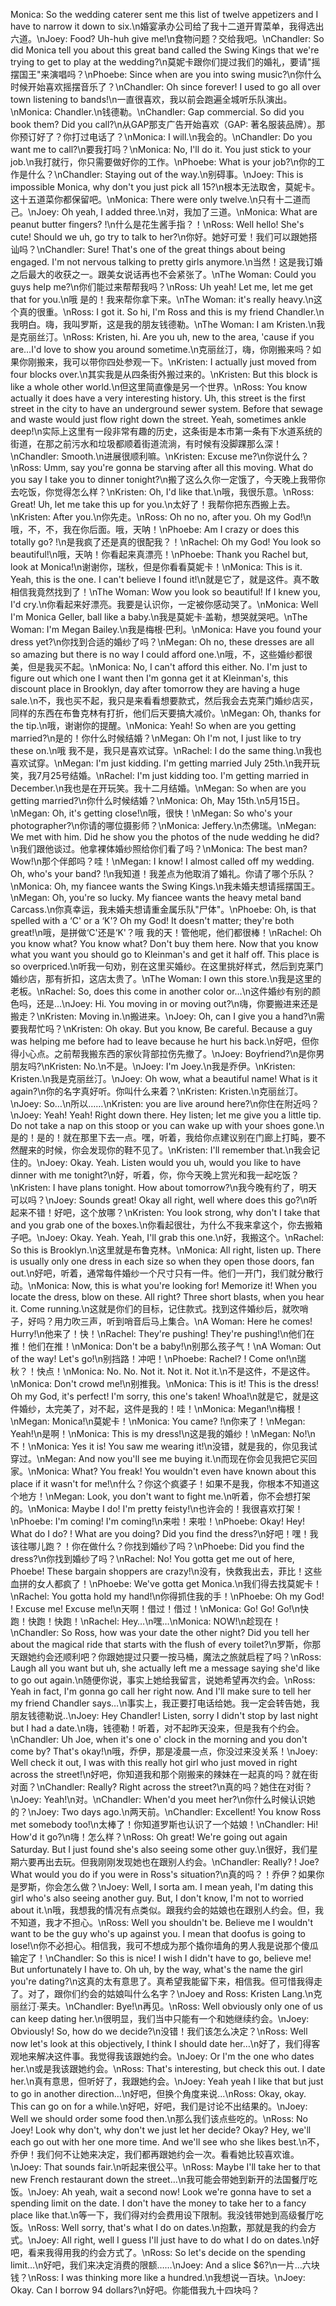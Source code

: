Monica: So the wedding caterer sent me this list of twelve appetizers and I have to narrow it down to six.\n婚宴承办公司给了我十二道开胃菜单，我得选出六道。\nJoey: Food? Uh-huh give me!\n食物问题？交给我吧。\nChandler: So did Monica tell you about this great band called the Swing Kings that we're trying to get to play at the wedding?\n莫妮卡跟你们提过我们的婚礼，要请"摇摆国王"来演唱吗？\nPhoebe: Since when are you into swing music?\n你什么时候开始喜欢摇摆音乐了？\nChandler: Oh since forever! I used to go all over town listening to bands!\n一直很喜欢，我以前会跑遍全城听乐队演出。\nMonica: Chandler.\n钱德勒。\nChandler: Gap commercial. So did you book them? Did you call?\n从GAP那支广告开始喜欢（GAP: 著名服装品牌）。那你预订好了？你打过电话了？\nMonica: I will.\n我会的。\nChandler: Do you want me to call?\n要我打吗？\nMonica: No, I'll do it. You just stick to your job.\n我打就行，你只需要做好你的工作。\nPhoebe: What is your job?\n你的工作是什么？\nChandler: Staying out of the way.\n别碍事。\nJoey: This is impossible Monica, why don't you just pick all 15?\n根本无法取舍，莫妮卡。这十五道菜你都保留吧。\nMonica: There were only twelve.\n只有十二道而己。\nJoey: Oh yeah, I added three.\n对，我加了三道。\nMonica: What are peanut butter fingers? !\n什么是花生酱手指？！\nRoss: Well hello! She's cute! Should we uh, go try to talk to her?\n你好。她好可爱！我们可以跟她搭讪吗？\nChandler: Sure! That's one of the great things about being engaged. I'm not nervous talking to pretty girls anymore.\n当然！这是我订婚之后最大的收获之一。跟美女说话再也不会紧张了。\nThe Woman: Could you guys help me?\n你们能过来帮帮我吗？\nRoss: Uh yeah! Let me, let me get that for you.\n哦 是的！我来帮你拿下来。\nThe Woman: it's really heavy.\n这个真的很重。\nRoss: I got it. So hi, I'm Ross and this is my friend Chandler.\n我明白。嗨，我叫罗斯，这是我的朋友钱德勒。\nThe Woman: I am Kristen.\n我是克丽丝汀。\nRoss: Kristen, hi. Are you uh, new to the area, 'cause if you are…I'd love to show you around sometime.\n克丽丝汀，嗨，你刚搬来吗？如果你刚搬来，我可以带你四处参观一下。\nKristen: I actually just moved from four blocks over.\n其实我是从四条街外搬过来的。\nKristen: But this block is like a whole other world.\n但这里简直像是另一个世界。\nRoss: You know actually it does have a very interesting history. Uh, this street is the first street in the city to have an underground sewer system. Before that sewage and waste would just flow right down the street. Yeah, sometimes ankle deep!\n实际上这里有一段非常有趣的历史，这条街是本市第一条有下水道系统的街道，在那之前污水和垃圾都顺着街道流淌，有时候有没脚踝那么深！\nChandler: Smooth.\n进展很顺利嘛。\nKristen: Excuse me?\n你说什么？\nRoss: Umm, say you're gonna be starving after all this moving. What do you say I take you to dinner tonight?\n搬了这么久你一定饿了，今天晚上我带你去吃饭，你觉得怎么样？\nKristen: Oh, I'd like that.\n哦，我很乐意。\nRoss: Great! Uh, let me take this up for you.\n太好了！我帮你把东西搬上去。\nKristen: After you.\n你先走。\nRoss: Oh no no, after you. Oh my God!\n哦，不，不，我在你后面。哦，天呐！\nPhoebe: Am I crazy or does this totally go? !\n是我疯了还是真的很配我？！\nRachel: Oh my God! You look so beautiful!\n哦，天呐！你看起来真漂亮！\nPhoebe: Thank you Rachel but, look at Monica!\n谢谢你，瑞秋，但是你看看莫妮卡！\nMonica: This is it. Yeah, this is the one. I can't believe I found it!\n就是它了，就是这件。真不敢相信我竟然找到了！\nThe Woman: Wow you look so beautiful! If I knew you, I'd cry.\n你看起来好漂亮。我要是认识你，一定被你感动哭了。\nMonica: Well I'm Monica Geller, ball like a baby.\n我是莫妮卡·盖勒，想哭就哭吧。\nThe Woman: I'm Megan Bailey.\n我是梅根·巴利。\nMonica: Have you found your dress yet?\n你找到合适的婚纱了吗？\nMegan: Oh no, these dresses are all so amazing but there is no way I could afford one.\n哦，不，这些婚纱都很美，但是我买不起。\nMonica: No, I can't afford this either. No. I'm just to figure out which one I want then I'm gonna get it at Kleinman's, this discount place in Brooklyn, day after tomorrow they are having a huge sale.\n不，我也买不起，我只是来看看想要款式，然后我会去克莱门婚纱店买，同样的东西在布鲁克林有打折，他们后天要搞大减价。\nMegan: Oh, thanks for the tip.\n哦，谢谢你的提醒。\nMonica: Yeah! So when are you getting married?\n是的！你什么时候结婚？\nMegan: Oh I'm not, I just like to try these on.\n哦 我不是，我只是喜欢试穿。\nRachel: I do the same thing.\n我也喜欢试穿。\nMegan: I'm just kidding. I'm getting married July 25th.\n我开玩笑，我7月25号结婚。\nRachel: I'm just kidding too. I'm getting married in December.\n我也是在开玩笑。我十二月结婚。\nMegan: So when are you getting married?\n你什么时候结婚？\nMonica: Oh, May 15th.\n5月15日。\nMegan: Oh, it's getting close!\n哦，很快！\nMegan: So who's your photographer?\n你请的哪位摄影师？\nMonica: Jeffery.\n杰佛瑞。\nMegan: We met with him. Did he show you the photos of the nude wedding he did?\n我们跟他谈过。他拿裸体婚纱照给你们看了吗？\nMonica: The best man? Wow!\n那个伴郎吗？哇！\nMegan: I know! I almost called off my wedding. Oh, who's your band? !\n我知道！我差点为他取消了婚礼。你请了哪个乐队？\nMonica: Oh, my fiancee wants the Swing Kings.\n我未婚夫想请摇摆国王。\nMegan: Oh, you're so lucky. My fiancee wants the heavy metal band Carcass.\n你真幸运，我未婚夫想请重金属乐队"尸体"。\nPhoebe: Oh, is that spelled with a ‘C' or a ‘K'? Oh my God! It doesn't matter; they're both great!\n哦，是拼做‘C'还是‘K'？哦 我的天！管他呢，他们都很棒！\nRachel: Oh you know what? You know what? Don't buy them here. Now that you know what you want you should go to Kleinman's and get it half off. This place is so overpriced.\n听我一句劝，别在这里买婚纱。在这里挑好样式，然后到克莱门婚纱店，那有折扣，这店太贵了。\nThe Woman: I own this store.\n我是这里的老板。\nRachel: So, does this come in another color or…\n这件婚纱有别的颜色吗，还是...\nJoey: Hi. You moving in or moving out?\n嗨，你要搬进来还是搬走？\nKristen: Moving in.\n搬进来。\nJoey: Oh, can I give you a hand?\n需要我帮忙吗？\nKristen: Oh okay. But you know, Be careful. Because a guy was helping me before had to leave because he hurt his back.\n好吧，但你得小心点。之前帮我搬东西的家伙背部拉伤先撤了。\nJoey: Boyfriend?\n是你男朋友吗?\nKristen: No.\n不是。\nJoey: I'm Joey.\n我是乔伊。\nKristen: Kristen.\n我是克丽丝汀。\nJoey: Oh wow, what a beautiful name! What is it again?\n你的名字真好听。你叫什么来着？\nKristen: Kristen.\n克丽丝汀。\nJoey: So…\n所以……\nKristen: you are live around here?\n你住在附近吗？\nJoey: Yeah! Yeah! Right down there. Hey listen; let me give you a little tip. Do not take a nap on this stoop or you can wake up with your shoes gone.\n是的！是的！就在那里下去一点。嘿，听着，我给你点建议别在门廊上打盹，要不然醒来的时候，你会发现你的鞋不见了。\nKristen: I'll remember that.\n我会记住的。\nJoey: Okay. Yeah. Listen would you uh, would you like to have dinner with me tonight?\n好，听着，你，你今天晚上赏光和我一起吃饭？\nKristen: I have plans tonight. How about tomorrow?\n我今晚有约了，明天可以吗？\nJoey: Sounds great! Okay all right, well where does this go?\n听起来不错！好吧，这个放哪？\nKristen: You look strong, why don't I take that and you grab one of the boxes.\n你看起很壮，为什么不我来拿这个，你去搬箱子吧。\nJoey: Okay. Yeah. Yeah, I'll grab this one.\n好，我搬这个。\nRachel: So this is Brooklyn.\n这里就是布鲁克林。\nMonica: All right, listen up. There is usually only one dress in each size so when they open those doors, fan out.\n好吧，听着，通常每件婚纱一个尺寸只有一件。他们一开门，我们就分散行动。\nMonica: Now, this is what you're looking for! Memorize it! When you locate the dress, blow on these. All right? Three short blasts, when you hear it. Come running.\n这就是你们的目标，记住款式。找到这件婚纱后，就吹哨子，好吗？用力吹三声，听到哨音后马上集合。\nA Woman: Here he comes! Hurry!\n他来了！快！\nRachel: They're pushing! They're pushing!\n他们在推！他们在推！\nMonica: Don't be a baby!\n别那么孩子气！\nA Woman: Out of the way! Let's go!\n别挡路！冲吧！\nPhoebe: Rachel? ! Come on!\n瑞秋？！快点！\nMonica: No. No. Not it. Not it. Not it.\n不是这件，不是这件。\nMonica: Don't crowd me!\n别推我。\nMonica: This is it! This is the dress! Oh my God, it's perfect! I'm sorry, this one's taken! Whoa!\n就是它，就是这件婚纱，太完美了，对不起，这件是我的！哇！\nMonica: Megan!\n梅根！\nMegan: Monica!\n莫妮卡！\nMonica: You came? !\n你来了！\nMegan: Yeah!\n是啊！\nMonica: This is my dress!\n这是我的婚纱！\nMegan: No!\n不！\nMonica: Yes it is! You saw me wearing it!\n没错，就是我的，你见我试穿过。\nMegan: And now you'll see me buying it.\n而现在你会见我把它买回家。\nMonica: What? You freak! You wouldn't even have known about this place if it wasn't for me!\n什么？你这个疯婆子！如果不是我，你根本不知道这个地方！\nMegan: Look, you don't want to fight me.\n听着，你不会想打架的。\nMonica: Maybe I do! I'm pretty feisty!\n也许会的！我很喜欢打架！\nPhoebe: I'm coming! I'm coming!\n来啦！来啦！\nPhoebe: Okay! Hey! What do I do? ! What are you doing? Did you find the dress?\n好吧！嘿！我该往哪儿跑？！你在做什么？你找到婚纱了吗？\nPhoebe: Did you find the dress?\n你找到婚纱了吗？\nRachel: No! You gotta get me out of here, Phoebe! These bargain shoppers are crazy!\n没有，快救我出去，菲比！这些血拼的女人都疯了！\nPhoebe: We've gotta get Monica.\n我们得去找莫妮卡！\nRachel: You gotta hold my hand!\n你得抓住我的手！\nPhoebe: Oh my God! ! Excuse me! Excuse me!\n天啊！借过！借过！\nMonica: Go! Go! Go!\n快跑！快跑！快跑！\nRachel: Hey…\n嘿…\nMonica: NOW!\n趁现在！\nChandler: So Ross, how was your date the other night? Did you tell her about the magical ride that starts with the flush of every toilet?\n罗斯，你那天跟她约会还顺利吧？你跟她提过只要一按马桶，魔法之旅就启程了吗？\nRoss: Laugh all you want but uh, she actually left me a message saying she'd like to go out again.\n随便你说，事实上她给我留言，说她希望再次约会。\nRoss: Yeah in fact, I'm gonna go call her right now. And I'll make sure to tell her my friend Chandler says…\n事实上，我正要打电话给她。我一定会转告她，我朋友钱德勒说..\nJoey: Hey Chandler! Listen, sorry I didn't stop by last night but I had a date.\n嗨，钱德勒！听着，对不起昨天没来，但是我有个约会。\nChandler: Uh Joe, when it's one o' clock in the morning and you don't come by? That's okay!\n哦，乔伊，那是凌晨一点，你没过来没关系！\nJoey: Well check it out, I was with this really hot girl who just moved in right across the street!\n好吧，你知道我和那个刚搬来的辣妹在一起真的吗？就在街对面？\nChandler: Really? Right across the street?\n真的吗？她住在对街？\nJoey: Yeah!\n对。\nChandler: When'd you meet her?\n你什么时候认识她的？\nJoey: Two days ago.\n两天前。\nChandler: Excellent! You know Ross met somebody too!\n太棒了！你知道罗斯也认识了一个姑娘！\nChandler: Hi! How'd it go?\n嗨！怎么样？\nRoss: Oh great! We're going out again Saturday. But I just found she's also seeing some other guy.\n很好，我们星期六要再出去玩。但我刚刚发现她也在跟别人约会。\nChandler: Really? ! Joe? What would you do if you were in Ross's situation?\n真的吗？！乔伊？如果你是罗斯，你会怎么做？\nJoey: Well, I sorta am. I mean yeah, I'm dating this girl who's also seeing another guy. But, I don't know, I'm not to worried about it.\n哦，我想我的情况有点类似。跟我约会的姑娘也在跟别人约会。但，我不知道，我才不担心。\nRoss: Well you shouldn't be. Believe me I wouldn't want to be the guy who's up against you. I mean that doofus is going to lose!\n你不必担心。相信我，我可不想成为那个撬你墙角的男人我是说那个傻瓜输定了！\nChandler: So this is nice! I wish I didn't have to go, believe me! But unfortunately I have to. Oh uh, by the way, what's the name the girl you're dating?\n这真的太有意思了。真希望我能留下来，相信我。但可惜我得走了。对了，跟你们约会的姑娘叫什么名字？\nJoey and Ross: Kristen Lang.\n克丽丝汀·莱夫。\nChandler: Bye!\n再见。\nRoss: Well obviously only one of us can keep dating her.\n很明显，我们当中只能有一个和她继续约会。\nJoey: Obviously! So, how do we decide?\n没错！我们该怎么决定？\nRoss: Well now let's look at this objectively, I think I should date her…\n好了，我们得客观地来解决这件事。我觉得我该跟她约会。\nJoey: Or I'm the one who dates her.\n或是我该跟她约会。\nRoss: That's interesting, but check this out. I date her.\n真有意思，但听好了，我跟她约会。\nJoey: Yeah yeah I like that but just to go in another direction…\n好吧，但换个角度来说...\nRoss: Okay, okay. This can go on for a while.\n好吧，好吧，我们是讨论不出结果的。\nJoey: Well we should order some food then.\n那么我们该点些吃的。\nRoss: No Joey! Look why don't, why don't we just let her decide? Okay? Hey, we'll each go out with her one more time. And we'll see who she likes best.\n不，乔伊！我们何不让她来决定，我们都再跟她约会一次。看看她比较喜欢谁。\nJoey: That sounds fair.\n听起来很公平。\nRoss: Maybe I'll take her to that new French restaurant down the street…\n我可能会带她到新开的法国餐厅吃饭。\nJoey: Ah yeah, wait a second now! Look we're gonna have to set a spending limit on the date. I don't have the money to take her to a fancy place like that.\n等一下，我们得对约会费用设下限制。我没钱带她到高级餐厅吃饭。\nRoss: Well sorry, that's what I do on dates.\n抱歉，那就是我的约会方式。\nJoey: All right, well I guess I'll just have to do what I do on dates.\n好吧，看来我得用我的约会方式了。\nRoss: So let's decide on the spending limit…\n好吧，我们来决定消费的限额……\nJoey: And a slice $6?\n一片...六块钱？\nRoss: I was thinking more like a hundred.\n我想说一百块。\nJoey: Okay. Can I borrow 94 dollars?\n好吧。你能借我九十四块吗？
        